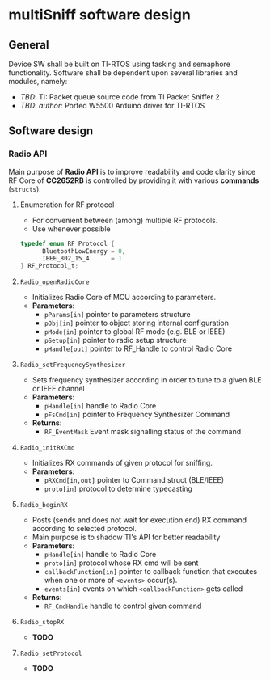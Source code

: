 # multiSniff software design

## General

Device SW shall be built on TI-RTOS using tasking and semaphore functionality. Software shall be dependent upon several libraries and modules, namely:

- _TBD_: TI: Packet queue source code from TI Packet Sniffer 2
- _TBD_: _author_: Ported W5500 Arduino driver for TI-RTOS

## Software design

### Radio API

Main purpose of **Radio API** is to improve readability and code clarity since RF Core of **CC2652RB** is controlled by providing it with various **commands** (`structs`).

1. Enumeration for RF protocol

   - For convenient between (among) multiple RF protocols.
   - Use whenever possible

   ```C
   typedef enum RF_Protocol {
         BluetoothLowEnergy = 0,
         IEEE_802_15_4      = 1
   } RF_Protocol_t;

   ```

1. `Radio_openRadioCore`

   - Initializes Radio Core of MCU according to parameters.
   - **Parameters**:
     - `pParams[in]` pointer to parameters structure
     - `pObj[in]` pointer to object storing internal configuration
     - `pMode{in]` pointer to global RF mode (e.g. BLE or IEEE)
     - `pSetup[in]` pointer to radio setup structure
     - `pHandle[out]` pointer to RF_Handle to control Radio Core

1. `Radio_setFrequencySynthesizer`

   - Sets frequency synthesizer according in order to tune to a given BLE or IEEE channel
   - **Parameters**:
     - `pHandle[in]` handle to Radio Core
     - `pFsCmd[in]` pointer to Frequency Synthesizer Command
   - **Returns**:
     - `RF_EventMask` Event mask signalling status of the command

1. `Radio_initRXCmd`

   - Initializes RX commands of given protocol for sniffing.
   - **Parameters**:
     - `pRXCmd[in,out]` pointer to Command struct (BLE/IEEE)
     - `proto[in]` protocol to determine typecasting

1. `Radio_beginRX`

   - Posts (sends and does not wait for execution end) RX command according to selected protocol.
   - Main purpose is to shadow TI's API for better readability
   - **Parameters**:
     - `pHandle[in]` handle to Radio Core
     - `proto[in]` protocol whose RX cmd will be sent
     - `callbackFunction[in]` pointer to callback function that executes when one or more of `<events>` occur(s).
     - `events[in]` events on which `<callbackFunction>` gets called
   - **Returns**:
     - `RF_CmdHandle` handle to control given command

1. `Radio_stopRX`

   - **TODO**

1. `Radio_setProtocol`
   - **TODO**
